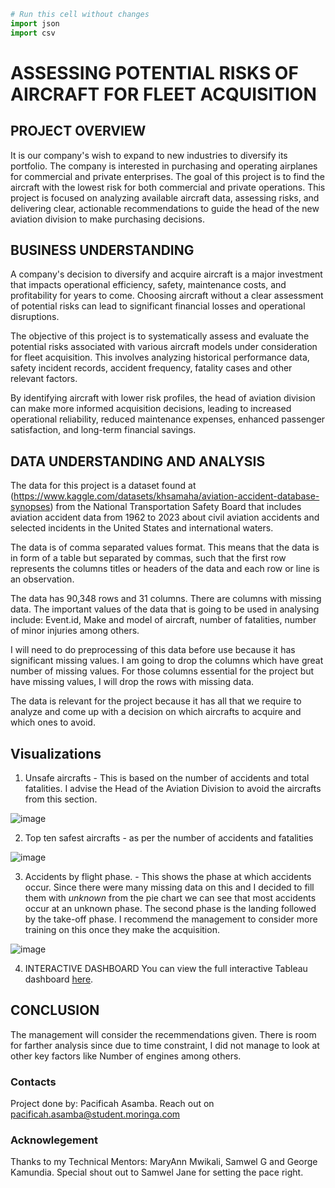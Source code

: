 

```python
# Run this cell without changes
import json
import csv
```
# ASSESSING POTENTIAL RISKS OF AIRCRAFT FOR FLEET ACQUISITION

## PROJECT OVERVIEW
It is our company's wish to expand to new industries to diversify its portfolio. The company is interested in purchasing and operating airplanes for commercial and private enterprises. The goal of this project is to find the aircraft with the lowest risk for both commercial and private operations. This project is focused on analyzing available aircraft data, assessing risks, and delivering clear, actionable recommendations to guide the head of the new aviation division to make purchasing decisions.

## BUSINESS UNDERSTANDING

A company's decision to diversify and acquire aircraft is a major investment that impacts operational efficiency, safety, maintenance costs, and profitability for years to come. Choosing aircraft without a clear assessment of potential risks can lead to significant financial losses and operational disruptions.

The objective of this project is to systematically assess and evaluate the potential risks associated with various aircraft models under consideration for fleet acquisition. This involves analyzing historical performance data, safety incident records, accident frequency, fatality cases and other relevant factors.

By identifying aircraft with lower risk profiles, the head of aviation division can make more informed acquisition decisions, leading to increased operational reliability, reduced maintenance expenses, enhanced passenger satisfaction, and long-term financial savings.

## DATA UNDERSTANDING AND ANALYSIS

The data for this project is a dataset found at (https://www.kaggle.com/datasets/khsamaha/aviation-accident-database-synopses) from the National Transportation Safety Board that includes aviation accident data from 1962 to 2023 about civil aviation accidents and selected incidents in the United States and international waters.

The data is of comma separated values format. This means that the data is in form of a table but separated by commas, such that the first row represents the columns titles or headers of the data and each row or line is an observation.  

The data has 90,348 rows and 31 columns. There are columns with missing data. The important values of the data that is going to be used in analysing include: Event.id, Make and model of aircraft, number of fatalities, number of minor injuries among others.

I will need to do preprocessing of this data before use because it has significant missing values. I am going to drop the columns which have great number of missing values. For those columns essential for the project but have missing values, I will drop the rows with missing data.

The data is relevant for the project because it has all that we require to analyze and come up with a decision on which aircrafts to acquire and which ones to avoid.

## Visualizations
1. Unsafe aircrafts - This is based on the number of accidents and total fatalities. I advise the Head of the Aviation Division to avoid the aircrafts from this section. 

![image](https://github.com/user-attachments/assets/f6774fb7-37c4-451c-bde0-ff2a76418542)



2. Top ten safest aircrafts - as per the number of accidents and fatalities

![image](https://github.com/user-attachments/assets/349f854f-f3a8-4511-97b8-7f015514b9bd)


3. Accidents by flight phase. - This shows the phase at which accidents occur. Since there were many missing data on this and I decided to fill them with *unknown* from the pie chart we can see that most accidents occur at an unknown phase. The second phase is the landing followed by the take-off phase. I recommend the management to consider more training on this once they make the acquisition.

![image](https://github.com/user-attachments/assets/6d8825eb-a2b2-4690-bd1a-633832388b50)

 4. INTERACTIVE DASHBOARD
You can view the full interactive Tableau dashboard [here](https://public.tableau.com/app/profile/pacificah.asamba/viz/phase1project_17458709780720/Dashboard1?publish=yes).



## CONCLUSION

The management will consider the recemmendations given. There is room for farther analysis since due to time constraint, I did not manage to look at other key factors like Number of engines among others.


### Contacts
Project done by: Pacificah Asamba. Reach out on [pacificah.asamba@student.moringa.com](https://www.google.com/support/accounts/bin/answer.py?answer=181692) 


### Acknowlegement
Thanks to my Technical Mentors: MaryAnn Mwikali, Samwel G and George Kamundia. Special shout out to Samwel Jane for setting the pace right.
